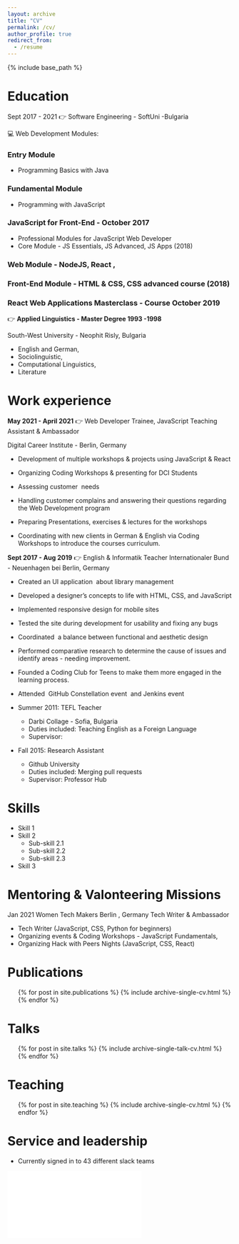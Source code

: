 ```yaml
---
layout: archive
title: "CV"
permalink: /cv/
author_profile: true
redirect_from:
  - /resume
---
```


{% include base_path %}

# Education

Sept 2017 - 2021 👉 Software Engineering - SoftUni -Bulgaria

💻 Web Development Modules:

### Entry Module 

- Programming Basics with Java

### Fundamental Module 

- Programming with JavaScript

### JavaScript for Front-End - October 2017

- Professional Modules for JavaScript Web Developer
- Core Module - JS Essentials, JS Advanced, JS Apps (2018)

### Web Module - NodeJS, React ,  

### Front-End Module - HTML & CSS, CSS advanced course (2018)

### React Web Applications Masterclass - Course October 2019

👉 **Applied Linguistics - Master Degree 1993 -1998**

South-West University - Neophit Risly, Bulgaria

- English and German,
- Sociolinguistic,
- Computational Linguistics,
- Literature

# Work experience

**May 2021 - April 2021** 👉 Web Developer Trainee, JavaScript Teaching Assistant & Ambassador

Digital Career Institute - Berlin, Germany

- Development of multiple workshops & projects using JavaScript & React

- Organizing Coding Workshops & presenting for DCI Students
- Assessing customer  needs
- Handling customer complains and answering their questions regarding the Web Development program
- Preparing Presentations, exercises & lectures for the workshops
- Coordinating with new clients in German & English via Coding Workshops to introduce the courses curriculum.

**Sept 2017 - Aug 2019** 👉 English & Informatik Teacher
Internationaler Bund - Neuenhagen bei Berlin, Germany

- Created an UI application  about library management
- Developed a designer’s concepts to life with HTML, CSS, and JavaScript
- Implemented responsive design for mobile sites
- Tested the site during development for usability and fixing any bugs
- Coordinated  a balance between functional and aesthetic design
- Performed comparative research to determine the cause of issues and identify areas - needing improvement.
- Founded a Coding Club for Teens to make them more engaged in the learning process.
- Attended  GitHub Constellation event  and Jenkins event

- Summer 2011: TEFL Teacher

  - Darbi Collage - Sofia, Bulgaria
  - Duties included: Teaching English as a Foreign Language
  - Supervisor:

- Fall 2015: Research Assistant
  - Github University
  - Duties included: Merging pull requests
  - Supervisor: Professor Hub

# Skills

- Skill 1
- Skill 2
  - Sub-skill 2.1
  - Sub-skill 2.2
  - Sub-skill 2.3
- Skill 3

# Mentoring & Valonteering Missions

Jan 2021 Women Tech Makers Berlin , Germany Tech Writer & Ambassador

- Tech Writer (JavaScript, CSS, Python for beginners)
- Organizing events & Coding Workshops - JavaScript Fundamentals,
- Organizing Hack with Peers Nights (JavaScript, CSS, React)

# Publications

  <ul>{% for post in site.publications %}
    {% include archive-single-cv.html %}
  {% endfor %}</ul>
  
Talks
======
  <ul>{% for post in site.talks %}
    {% include archive-single-talk-cv.html %}
  {% endfor %}</ul>
  
Teaching
======
  <ul>{% for post in site.teaching %}
    {% include archive-single-cv.html %}
  {% endfor %}</ul>
  
Service and leadership
======
* Currently signed in to 43 different slack teams

![irena_popova](resume_popova.pdf)

